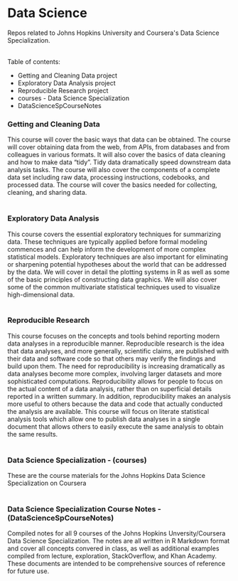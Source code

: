 # Data Science

Repos related to Johns Hopkins University and Coursera's Data Science Specialization.<br><br>

Table of contents:
- Getting and Cleaning Data project
- Exploratory Data Analysis project
- Reproducible Research project
- courses - Data Science Specialization
- DataScienceSpCourseNotes

### Getting and Cleaning Data
This course will cover the basic ways that data can be obtained. The course will cover obtaining data from the web, from APIs, from databases and from colleagues in various formats. It will also cover the basics of data cleaning and how to make data “tidy”. Tidy data dramatically speed downstream data analysis tasks. The course will also cover the components of a complete data set including raw data, processing instructions, codebooks, and processed data. The course will cover the basics needed for collecting, cleaning, and sharing data.<br><br>

### Exploratory Data Analysis
This course covers the essential exploratory techniques for summarizing data. These techniques are typically applied before formal modeling commences and can help inform the development of more complex statistical models. Exploratory techniques are also important for eliminating or sharpening potential hypotheses about the world that can be addressed by the data. We will cover in detail the plotting systems in R as well as some of the basic principles of constructing data graphics. We will also cover some of the common multivariate statistical techniques used to visualize high-dimensional data.<br><br>

### Reproducible Research
This course focuses on the concepts and tools behind reporting modern data analyses in a reproducible manner. Reproducible research is the idea that data analyses, and more generally, scientific claims, are published with their data and software code so that others may verify the findings and build upon them. The need for reproducibility is increasing dramatically as data analyses become more complex, involving larger datasets and more sophisticated computations. Reproducibility allows for people to focus on the actual content of a data analysis, rather than on superficial details reported in a written summary. In addition, reproducibility makes an analysis more useful to others because the data and code that actually conducted the analysis are available. This course will focus on literate statistical analysis tools which allow one to publish data analyses in a single document that allows others to easily execute the same analysis to obtain the same results.<br><br>

### Data Science Specialization - (courses)
These are the course materials for the Johns Hopkins Data Science Specialization on Coursera<br><br>

### Data Science Specialization Course Notes - (DataScienceSpCourseNotes)
Compiled notes for all 9 courses of the Johns Hopkins Unversity/Coursera Data Science Specialization. The notes are all written in R Markdown format and cover all concepts convered in class, as well as additional examples compiled from lecture, exploration, StackOverflow, and Khan Academy. These documents are intended to be comprehensive sources of reference for future use.<br><br>
